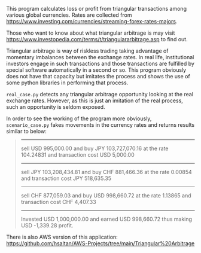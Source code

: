 This program calculates loss or profit from triangular transactions among various global currencies. Rates are collected from <https://www.investing.com/currencies/streaming-forex-rates-majors>.  

Those who want to know about what triangular arbitrage is may visit <https://www.investopedia.com/terms/t/triangulararbitrage.asp> to find out.  

Triangular arbitrage is way of riskless trading taking advantage of momentary imbalances between the exchange rates. In real life, institutional investors engage in such transactions and those transactions are fulfilled by special software automatically in a second or so. This program obviously does not have that capacity but imitates the process and shows the use of some python libraries in performing that process.  

`real_case.py` detects any triangular arbitrage opportunity looking at the real exchange rates. However, as this is just an imitation of the real process, such an opportunity is seldom exposed.  

In order to see the working of the program more obviously, `scenario_case.py` fakes movements in the currency rates and returns results similar to below:  

>---------------------------------------------------------------------------------------------------------  
>sell USD 995,000.00 and buy JPY 103,727,070.16 at the rate  104.24831 and transaction cost USD 5,000.00  
>- -------------------------------------------------------------------------------------------------------  
>sell JPY 103,208,434.81 and buy CHF 881,466.36 at the rate  0.00854 and transaction cost JPY 518,635.35  
>- -------------------------------------------------------------------------------------------------------  
>sell CHF 877,059.03 and buy USD 998,660.72 at the rate  1.13865 and transaction cost CHF 4,407.33  
>- -------------------------------------------------------------------------------------------------------  
>
>Invested USD 1,000,000.00 and earned USD 998,660.72 thus making USD -1,339.28 profit.  

There is also AWS version of this application: <https://github.com/hsaltan/AWS-Projects/tree/main/Triangular%20Arbitrage>
